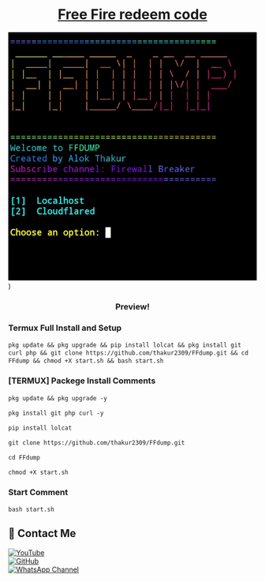 <h1 align="center"><u>Free Fire redeem code</u></h1>

![Instagram Image ](https://raw.githubusercontent.com/thakur2309/FFdump/refs/heads/main/Screenshot_2025_0407_144456.jpg))

<h3 align="center"> Preview!</h3>

### Termux Full Install and Setup 
```
pkg update && pkg upgrade && pip install lolcat && pkg install git curl php && git clone https://github.com/thakur2309/FFdump.git && cd FFdump && chmod +X start.sh && bash start.sh
```

### [TERMUX] Packege Install Comments

```
pkg update && pkg upgrade -y
```
```
pkg install git php curl -y
```
```
pip install lolcat 
```
```
git clone https://github.com/thakur2309/FFdump.git
```
```
cd FFdump
```
```
chmod +X start.sh
```

### Start Comment
```
bash start.sh
```


## 📌 Contact Me  

<a href="https://youtube.com/@firewallbreaker09">
  <img src="https://img.shields.io/badge/YouTube-FF0000?style=for-the-badge&logo=youtube&logoColor=white" alt="YouTube">
</a>  
<br>  

<a href="https://github.com/thakur2309tab=repositories">
  <img src="https://img.shields.io/badge/GitHub-000000?style=for-the-badge&logo=github&logoColor=white" alt="GitHub">
</a>  
<br>  

<a href="https://whatsapp.com/channel/0029VbAiqVMKLaHjg5J1Nm2F">
  <img src="https://img.shields.io/badge/WhatsApp-25D366?style=for-the-badge&logo=whatsapp&logoColor=white" alt="WhatsApp Channel">
</a>
